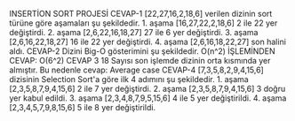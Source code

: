 INSERTİON SORT PROJESİ
 CEVAP-1
 [22,27,16,2,18,6]  verilen dizinin sort türüne göre aşamaları şu şekildedir.
        1. aşama [16,27,22,2,18,6] 2 ile 22 yer değiştirdi.
        2. aşama [2,6,22,16,18,27] 27 ile 6 yer değiştirdi.
        3. aşama [2,6,16,22,18,27] 16 ile 22 yer değiştirdi.
        4. aşama [2,6,16,18,22,27] son halini aldı.
CEVAP-2
        Dizini Big-O gösterimini şu şekildedir. 
        O(n^2) İŞLEMİNDEN CEVAP:  O(6^2)
 CEVAP 3 
        18 Sayısı son işlemde dizinin orta kısmında yer almıştır. Bu nedenle cevap: Average case
 CEVAP-4 
         [7,3,5,8,2,9,4,15,6] dizisinin Selection Sort'a göre ilk 4 adımını şu şekildedir. 
         1. aşama [2,3,5,8,7,9,4,15,6] 2 ile 7 yer değiştirdi.
         2. aşama [2,3,5,8,7,9,4,15,6] 3 doğru yer kabul edildi. 
         3. aşama [2,3,4,8,7,9,5,15,6] 4 ile 5 yer değiştirildi.
         4. aşama [2,3,4,5,7,9,8,15,6] 5 ile 8 yer değiştirildi. 
        
